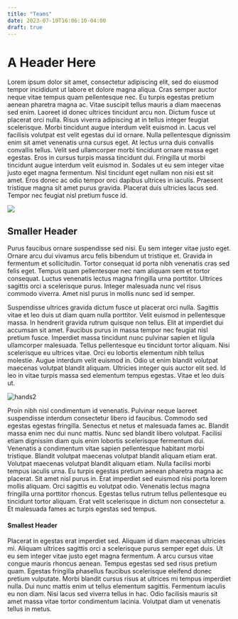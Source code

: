 ```yaml
---
title: "Teams"
date: 2023-07-10T16:06:10-04:00
draft: true
---
```


# A Header Here

Lorem ipsum dolor sit amet, consectetur adipiscing elit, sed do eiusmod tempor incididunt ut labore et dolore magna aliqua. Cras semper auctor neque vitae tempus quam pellentesque nec. Eu turpis egestas pretium aenean pharetra magna ac. Vitae suscipit tellus mauris a diam maecenas sed enim. Laoreet id donec ultrices tincidunt arcu non. Dictum fusce ut placerat orci nulla. Risus viverra adipiscing at in tellus integer feugiat scelerisque. Morbi tincidunt augue interdum velit euismod in. Lacus vel facilisis volutpat est velit egestas dui id ornare. Nulla pellentesque dignissim enim sit amet venenatis urna cursus eget. At lectus urna duis convallis convallis tellus. Velit sed ullamcorper morbi tincidunt ornare massa eget egestas. Eros in cursus turpis massa tincidunt dui. Fringilla ut morbi tincidunt augue interdum velit euismod in. Sodales ut eu sem integer vitae justo eget magna fermentum. Nisl tincidunt eget nullam non nisi est sit amet. Eros donec ac odio tempor orci dapibus ultrices in iaculis. Praesent tristique magna sit amet purus gravida. Placerat duis ultricies lacus sed. Tempor nec feugiat nisl pretium fusce id.

<img src="/images/hands.jpg"></img>

## Smaller Header

Purus faucibus ornare suspendisse sed nisi. Eu sem integer vitae justo eget. Ornare arcu dui vivamus arcu felis bibendum ut tristique et. Gravida in fermentum et sollicitudin. Tortor consequat id porta nibh venenatis cras sed felis eget. Tempus quam pellentesque nec nam aliquam sem et tortor consequat. Luctus venenatis lectus magna fringilla urna porttitor. Ultrices sagittis orci a scelerisque purus. Integer malesuada nunc vel risus commodo viverra. Amet nisl purus in mollis nunc sed id semper.

Suspendisse ultrices gravida dictum fusce ut placerat orci nulla. Sagittis vitae et leo duis ut diam quam nulla porttitor. Velit euismod in pellentesque massa. In hendrerit gravida rutrum quisque non tellus. Elit at imperdiet dui accumsan sit amet. Faucibus purus in massa tempor nec feugiat nisl pretium fusce. Imperdiet massa tincidunt nunc pulvinar sapien et ligula ullamcorper malesuada. Tellus pellentesque eu tincidunt tortor aliquam. Nisi scelerisque eu ultrices vitae. Orci eu lobortis elementum nibh tellus molestie. Augue interdum velit euismod in. Odio ut enim blandit volutpat maecenas volutpat blandit aliquam. Ultricies integer quis auctor elit sed. Id leo in vitae turpis massa sed elementum tempus egestas. Vitae et leo duis ut.

![hands2](/images/hands2.jpg) 

Proin nibh nisl condimentum id venenatis. Pulvinar neque laoreet suspendisse interdum consectetur libero id faucibus. Commodo sed egestas egestas fringilla. Senectus et netus et malesuada fames ac. Blandit massa enim nec dui nunc mattis. Nunc sed blandit libero volutpat. Facilisi etiam dignissim diam quis enim lobortis scelerisque fermentum dui. Venenatis a condimentum vitae sapien pellentesque habitant morbi tristique. Blandit volutpat maecenas volutpat blandit aliquam etiam erat. Volutpat maecenas volutpat blandit aliquam etiam. Nulla facilisi morbi tempus iaculis urna. Eu turpis egestas pretium aenean pharetra magna ac placerat. Sit amet nisl purus in. Erat imperdiet sed euismod nisi porta lorem mollis aliquam. Orci sagittis eu volutpat odio. Venenatis lectus magna fringilla urna porttitor rhoncus. Egestas tellus rutrum tellus pellentesque eu tincidunt tortor aliquam. Erat velit scelerisque in dictum non consectetur a. Et malesuada fames ac turpis egestas sed tempus.

#### Smallest Header

Placerat in egestas erat imperdiet sed. Aliquam id diam maecenas ultricies mi. Aliquam ultrices sagittis orci a scelerisque purus semper eget duis. Ut eu sem integer vitae justo eget magna fermentum. A arcu cursus vitae congue mauris rhoncus aenean. Tempus egestas sed sed risus pretium quam. Egestas fringilla phasellus faucibus scelerisque eleifend donec pretium vulputate. Morbi blandit cursus risus at ultrices mi tempus imperdiet nulla. Dui nunc mattis enim ut tellus elementum sagittis. Fermentum iaculis eu non diam. Nisi lacus sed viverra tellus in hac. Odio facilisis mauris sit amet massa vitae tortor condimentum lacinia. Volutpat diam ut venenatis tellus in metus.
